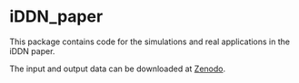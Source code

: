 # iDDN_paper
This package contains code for the simulations and real applications in the iDDN paper.

The input and output data can be downloaded at [Zenodo](https://zenodo.org/records/13381083).
